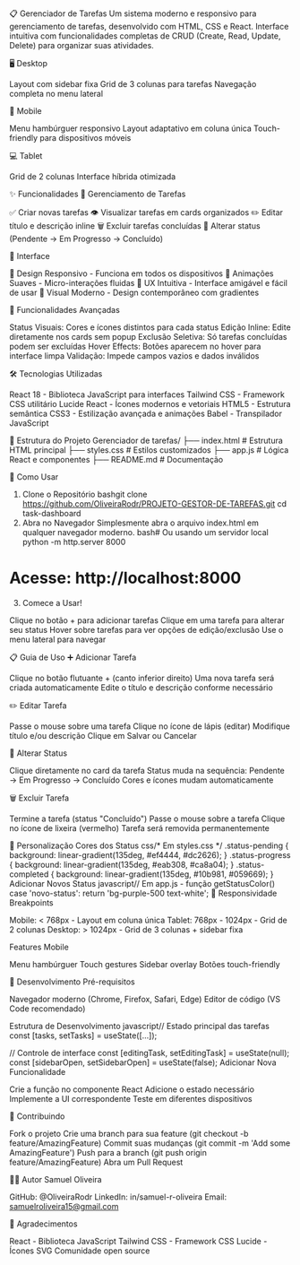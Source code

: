 📋 Gerenciador de Tarefas
Um sistema moderno e responsivo para gerenciamento de tarefas, desenvolvido com HTML, CSS e React. Interface intuitiva com funcionalidades completas de CRUD (Create, Read, Update, Delete) para organizar suas atividades.

🖥️ Desktop

Layout com sidebar fixa
Grid de 3 colunas para tarefas
Navegação completa no menu lateral

📱 Mobile

Menu hambúrguer responsivo
Layout adaptativo em coluna única
Touch-friendly para dispositivos móveis

💻 Tablet

Grid de 2 colunas
Interface híbrida otimizada

✨ Funcionalidades
📝 Gerenciamento de Tarefas

✅ Criar novas tarefas
👁️ Visualizar tarefas em cards organizados
✏️ Editar título e descrição inline
🗑️ Excluir tarefas concluídas
🔄 Alterar status (Pendente → Em Progresso → Concluído)

🎨 Interface

📱 Design Responsivo - Funciona em todos os dispositivos
🌟 Animações Suaves - Micro-interações fluidas
🎯 UX Intuitiva - Interface amigável e fácil de usar
🎨 Visual Moderno - Design contemporâneo com gradientes

🔧 Funcionalidades Avançadas

Status Visuais: Cores e ícones distintos para cada status
Edição Inline: Edite diretamente nos cards sem popup
Exclusão Seletiva: Só tarefas concluídas podem ser excluídas
Hover Effects: Botões aparecem no hover para interface limpa
Validação: Impede campos vazios e dados inválidos

🛠️ Tecnologias Utilizadas

React 18 - Biblioteca JavaScript para interfaces
Tailwind CSS - Framework CSS utilitário
Lucide React - Ícones modernos e vetoriais
HTML5 - Estrutura semântica
CSS3 - Estilização avançada e animações
Babel - Transpilador JavaScript

📁 Estrutura do Projeto
Gerenciador de tarefas/
├── index.html          # Estrutura HTML principal
├── styles.css          # Estilos customizados
├── app.js              # Lógica React e componentes
├── README.md           # Documentação

🚀 Como Usar
1. Clone o Repositório
bashgit clone https://github.com/OliveiraRodr/PROJETO-GESTOR-DE-TAREFAS.git
cd task-dashboard
2. Abra no Navegador
Simplesmente abra o arquivo index.html em qualquer navegador moderno.
bash# Ou usando um servidor local
python -m http.server 8000
# Acesse: http://localhost:8000
3. Comece a Usar!

Clique no botão + para adicionar tarefas
Clique em uma tarefa para alterar seu status
Hover sobre tarefas para ver opções de edição/exclusão
Use o menu lateral para navegar

📋 Guia de Uso
➕ Adicionar Tarefa

Clique no botão flutuante + (canto inferior direito)
Uma nova tarefa será criada automaticamente
Edite o título e descrição conforme necessário

✏️ Editar Tarefa

Passe o mouse sobre uma tarefa
Clique no ícone de lápis (editar)
Modifique título e/ou descrição
Clique em Salvar ou Cancelar

🔄 Alterar Status

Clique diretamente no card da tarefa
Status muda na sequência: Pendente → Em Progresso → Concluído
Cores e ícones mudam automaticamente

🗑️ Excluir Tarefa

Termine a tarefa (status "Concluído")
Passe o mouse sobre a tarefa
Clique no ícone de lixeira (vermelho)
Tarefa será removida permanentemente

🎨 Personalização
Cores dos Status
css/* Em styles.css */
.status-pending { background: linear-gradient(135deg, #ef4444, #dc2626); }
.status-progress { background: linear-gradient(135deg, #eab308, #ca8a04); }
.status-completed { background: linear-gradient(135deg, #10b981, #059669); }
Adicionar Novos Status
javascript// Em app.js - função getStatusColor()
case 'novo-status': return 'bg-purple-500 text-white';
📱 Responsividade
Breakpoints

Mobile: < 768px - Layout em coluna única
Tablet: 768px - 1024px - Grid de 2 colunas
Desktop: > 1024px - Grid de 3 colunas + sidebar fixa

Features Mobile

Menu hambúrguer
Touch gestures
Sidebar overlay
Botões touch-friendly

🔧 Desenvolvimento
Pré-requisitos

Navegador moderno (Chrome, Firefox, Safari, Edge)
Editor de código (VS Code recomendado)

Estrutura de Desenvolvimento
javascript// Estado principal das tarefas
const [tasks, setTasks] = useState([...]);

// Controle de interface
const [editingTask, setEditingTask] = useState(null);
const [sidebarOpen, setSidebarOpen] = useState(false);
Adicionar Nova Funcionalidade

Crie a função no componente React
Adicione o estado necessário
Implemente a UI correspondente
Teste em diferentes dispositivos

🤝 Contribuindo

Fork o projeto
Crie uma branch para sua feature (git checkout -b feature/AmazingFeature)
Commit suas mudanças (git commit -m 'Add some AmazingFeature')
Push para a branch (git push origin feature/AmazingFeature)
Abra um Pull Request

👨‍💻 Autor
Samuel Oliveira

GitHub: @OliveiraRodr
LinkedIn: in/samuel-r-oliveira
Email: samuelroliveira15@gmail.com

🙏 Agradecimentos

React - Biblioteca JavaScript
Tailwind CSS - Framework CSS
Lucide - Ícones SVG
Comunidade open source

